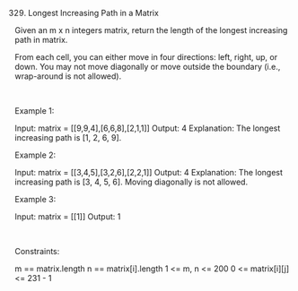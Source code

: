 329. Longest Increasing Path in a Matrix

Given an m x n integers matrix, return the length of the longest increasing path in matrix.

From each cell, you can either move in four directions: left, right, up, or down. You may not move diagonally or move outside the boundary (i.e., wrap-around is not allowed).

 

Example 1:

Input: matrix = [[9,9,4],[6,6,8],[2,1,1]]
Output: 4
Explanation: The longest increasing path is [1, 2, 6, 9].


Example 2:

Input: matrix = [[3,4,5],[3,2,6],[2,2,1]]
Output: 4
Explanation: The longest increasing path is [3, 4, 5, 6]. Moving diagonally is not allowed.


Example 3:

Input: matrix = [[1]]
Output: 1


 

Constraints:

m == matrix.length
n == matrix[i].length
1 <= m, n <= 200
0 <= matrix[i][j] <= 231 - 1